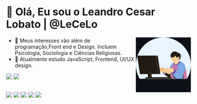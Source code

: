 # 👋 Olá, Eu sou o **Leandro Cesar Lobato** | @LeCeLo

 <img src="digitador200.gif" align="right" width="150px">

- 👀 Meus interesses vão além de programação,Front end e Design. Incluem Psicologia, Sociologia e Ciências Religiosas.</li>
- 🌱 Atualmente estudo JavaScript, Frontend, UI/UX design.</li>
<div>
  <img height="180em" src="https://github-readme-stats.vercel.app/api?username=lecelo&show_icons=truese&theme=algolia&border_color=0000ff&include_all_commits=true&count_private=true"/>
  <img height="180em" src="https://github-readme-stats.vercel.app/api/top-langs/?username=lecelo&layout-compact&border_color=0000ff&langs_count-16&theme=algolia"/><br>
 
<br>
  <p>
    <a href="mailto:lecelostudio@gmail.com" terget="_blank"><img src="https://img.shields.io/badge/Gmail-D14836?style=for-the-badge&logo=gmail&logoColor=white"></a>
    <a href="https://api.whatsapp.com/send?l=pt-BR&phone=5541998270052&text=Github" terget="_blank"><img src="https://img.shields.io/badge/WhatsApp-25D366?style=for-the-badge&logo=whatsapp&logoColor=white"></a>
    <a href="https://www.facebook.com/leandro.lobato" terget="_blank"><img src="https://img.shields.io/badge/Facebook-1877F2?style=for-the-badge&logo=facebook&logoColor=white"></a>
   <a href="https://www.instagram.com/lecelo.lobato" terget="_blank"><img src="https://img.shields.io/badge/Instagram-E4405F?style=for-the-badge&logo=instagram&logoColor=white"></a>
    <a href="https://www.linkedin.com/in/leandro-cesar-lobato-8b0a8196" terget="_blank"><img src="https://img.shields.io/badge/LinkedIn-0077B5?style=for-the-badge&logo=linkedin&logoColor=white"></a>
   
  </p>
 
  

</div>
 


<!---
LeCeLo/LeCeLo is a ✨ special ✨ repository because its `README.md` (this file) appears on your GitHub profile.
You can click the Preview link to take a look at your changes.
--->
